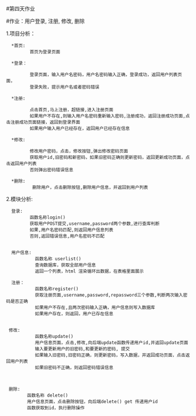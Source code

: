 #第四天作业

#作业：用户登录, 注册, 修改, 删除

1.项目分析：

      *首页: 
	         首页为登录页面
	  
	  *登录：
	  
	         登录页面，输入用户名密码，用户名密码输入正确，登录成功，返回用户列表页面，
	         登录失败，提示用户名或者密码错误
			 
	  *注册: 
	  
	         点击首页,马上注册，超链接,进入注册页面
	         如果用户不存在,则输入用户名密码重新输入密码,注册成功，返回注册成功页面,点击注册成功页面链接，返回到登录界面
			 如果用户输入用户已经存在，返回用户已经存在信息
			 
      *修改: 
	  
	         修改用户密码，点击，修改按钮,弹出修改密码页面
	         获取用户id,旧密码和新密码，如果旧密码正确则更新密码，返回更新成功页面，点击返回用户列表
			 否则弹出密码错误信息
			 
	  *删除: 
	          删除用户，点击删除按钮,删除用户信息，并返回到用户列表
	  
2.模块分析:

      登录:  
	         函数名称login()
	         获取用户POST提交,username,password两个参数,进行查库判断
	         如果,用户名密码匹配,则返回用户信息列表
			 否则,返回错误信息,用户名密码不匹配
	      
	 
      用户信息: 
               函数名称 userlist()
	           查询数据库，获取全部用户信息
	           返回一个列表，html 渲染循环出数据，在表格里面展示
  	 
      注册：	  
               函数名称register()
			   获取注册页面,username,password,repassword三个参数,判断两次输入密码是否正确
	           如果用户不存在,且两次密码输入正确，用户信息则写入数据库
			   如果用户存在，则返回，用户已存在信息
	           
	 
	 修改:     
	           函数名称update()
			   用户信息页面，点击,修改,向后端update函数传递用户id,并返回update页面
			   输入要更新用户的旧密码,和要更新的密码, 提交
			   如果输入旧密码,旧密码正确，则更新密码，写入数据，并返回成功页面，点击返回用户列表
			   如果旧密码不正确，则返回密码错误信息
			   
	        
	 
	 删除:
	        函数名称 delete()
			用户信息页面，点击删除按钮，向后端delete() get 传递用户id
			函数获取到id，执行删除操作
	 
      